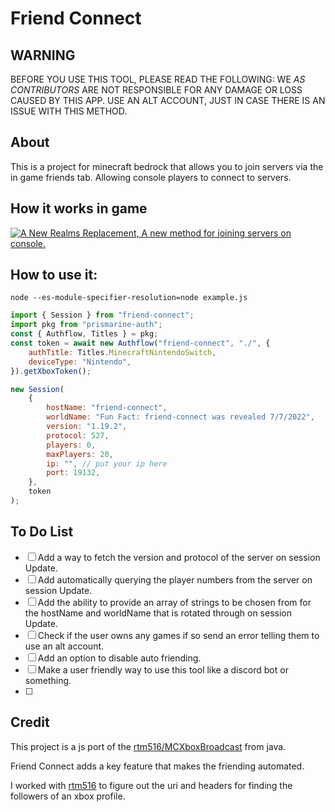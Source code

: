 # Friend Connect

## WARNING

BEFORE YOU USE THIS TOOL, PLEASE READ THE FOLLOWING:
WE _AS CONTRIBUTORS_ ARE NOT RESPONSIBLE FOR ANY DAMAGE OR LOSS CAUSED BY THIS APP.
USE AN ALT ACCOUNT, JUST IN CASE THERE IS AN ISSUE WITH THIS METHOD.

## About

This is a project for minecraft bedrock that allows you to join servers via the in game friends tab. Allowing console players to connect to servers.

## How it works in game

[![A New Realms Replacement, A new method for joining servers on console.](https://res.cloudinary.com/marcomontalbano/image/upload/v1657258514/video_to_markdown/images/youtube--77qXotN9jGo-c05b58ac6eb4c4700831b2b3070cd403.jpg)](https://youtu.be/77qXotN9jGo "A New Realms Replacement, A new method for joining servers on console.")

## How to use it:

`node --es-module-specifier-resolution=node example.js`

```js
import { Session } from "friend-connect";
import pkg from "prismarine-auth";
const { Authflow, Titles } = pkg;
const token = await new Authflow("friend-connect", "./", {
	authTitle: Titles.MinecraftNintendoSwitch,
	deviceType: "Nintendo",
}).getXboxToken();

new Session(
	{
		hostName: "friend-connect",
		worldName: "Fun Fact: friend-connect was revealed 7/7/2022",
		version: "1.19.2",
		protocol: 527,
		players: 0,
		maxPlayers: 20,
		ip: "", // put your ip here
		port: 19132,
	},
	token
);
```

## To Do List

-   [ ] Add a way to fetch the version and protocol of the server on session Update.
-   [ ] Add automatically querying the player numbers from the server on session Update.
-   [ ] Add the ability to provide an array of strings to be chosen from for the hostName and worldName that is rotated through on session Update.
-   [ ] Check if the user owns any games if so send an error telling them to use an alt account.
-   [ ] Add an option to disable auto friending.
-   [ ] Make a user friendly way to use this tool like a discord bot or something.
-   [ ]

## Credit

This project is a js port of the [rtm516/MCXboxBroadcast](https://github.com/rtm516/MCXboxBroadcast) from java.

Friend Connect adds a key feature that makes the friending automated.

I worked with [rtm516](https://github.com/rtm516) to figure out the uri and headers for finding the followers of an xbox profile.
